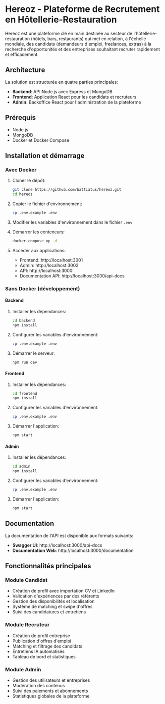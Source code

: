 
# Hereoz - Plateforme de Recrutement en Hôtellerie-Restauration
Hereoz est une plateforme clé en main destinée au secteur de l'hôtellerie-restauration (hôtels, bars, restaurants) qui met en relation, à l'échelle mondiale, des candidats (demandeurs d'emploi, freelances, extras) à la recherche d'opportunités et des entreprises souhaitant recruter rapidement et efficacement.

## Architecture

La solution est structurée en quatre parties principales:

- **Backend**: API Node.js avec Express et MongoDB
- **Frontend**: Application React pour les candidats et recruteurs
- **Admin**: Backoffice React pour l'administration de la plateforme

## Prérequis

- Node.js
- MongoDB 
- Docker et Docker Compose  

## Installation et démarrage

### Avec Docker

1. Cloner le dépôt:
   ```bash
   git clone https://github.com/battiatus/hereoz.git
   cd hereoz
   ```

2. Copier le fichier d'environnement:
   ```bash
   cp .env.example .env
   ```

3. Modifier les variables d'environnement dans le fichier `.env`

4. Démarrer les conteneurs:
   ```bash
   docker-compose up -d
   ```

5. Accéder aux applications:
   - Frontend: http://localhost:3001
   - Admin: http://localhost:3002
   - API: http://localhost:3000
   - Documentation API: http://localhost:3000/api-docs

### Sans Docker (développement)

#### Backend

1. Installer les dépendances:
   ```bash
   cd backend
   npm install
   ```

2. Configurer les variables d'environnement:
   ```bash
   cp .env.example .env
   ```

3. Démarrer le serveur:
   ```bash
   npm run dev
   ```

#### Frontend

1. Installer les dépendances:
   ```bash
   cd frontend
   npm install
   ```

2. Configurer les variables d'environnement:
   ```bash
   cp .env.example .env
   ```

3. Démarrer l'application:
   ```bash
   npm start
   ```

#### Admin

1. Installer les dépendances:
   ```bash
   cd admin
   npm install
   ```

2. Configurer les variables d'environnement:
   ```bash
   cp .env.example .env
   ```

3. Démarrer l'application:
   ```bash
   npm start
   ```

## Documentation

La documentation de l'API est disponible aux formats suivants:

- **Swagger UI**: http://localhost:3000/api-docs
- **Documentation Web**: http://localhost:3000/documentation

## Fonctionnalités principales

### Module Candidat

- Création de profil avec importation CV et LinkedIn
- Validation d'expériences par des référents
- Gestion des disponibilités et localisation
- Système de matching et swipe d'offres
- Suivi des candidatures et entretiens

### Module Recruteur

- Création de profil entreprise
- Publication d'offres d'emploi
- Matching et filtrage des candidats
- Entretiens IA automatisés
- Tableau de bord et statistiques

### Module Admin

- Gestion des utilisateurs et entreprises
- Modération des contenus
- Suivi des paiements et abonnements
- Statistiques globales de la plateforme
